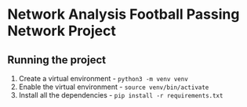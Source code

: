 # Network Analysis Football Passing Network Project

## Running the project
1. Create a virtual environment - `python3 -m venv venv`
2. Enable the virtual environment - `source venv/bin/activate`
3. Install all the dependencies - `pip install -r requirements.txt`
